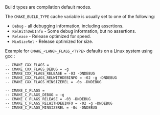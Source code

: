 Build types are compilation default modes.

The `CMAKE_BUILD_TYPE` cache variable is usually set to one of the following:

* `Debug` - all debugging information, including assertions.
* `RelWithDebInfo` - Some debug information, but no assertions.
* `Release` - Release optimized for speed.
* `MinSizeRel` - Release optimized for size.

Example for `CMAKE_<LANG>_FLAGS_<TYPE>` defaults on a Linux system using gcc :
```
-- CMAKE_CXX_FLAGS =
-- CMAKE_CXX_FLAGS_DEBUG = -g
-- CMAKE_CXX_FLAGS_RELEASE = -03 -DNDEBUG
-- CMAKE_CXX_FLAGS_RELWITHDEBINFO = -02 -g -DNDEBUG
-- CMAKE_CXX_FLAGS_MINSIZEREL = -0s -DNDEBUG

-- CMAKE_C_FLAGS =
-- CMAKE_C_FLAGS_DEBUG = -g
-- CMAKE_C_FLAGS_RELEASE = -03 -DNDEBUG
-- CMAKE_C_FLAGS_RELWITHDEBINFO = -02 -g -DNDEBUG
-- CMAKE_C_FLAGS_MINSIZEREL = -0s -DNDEBUG
```
